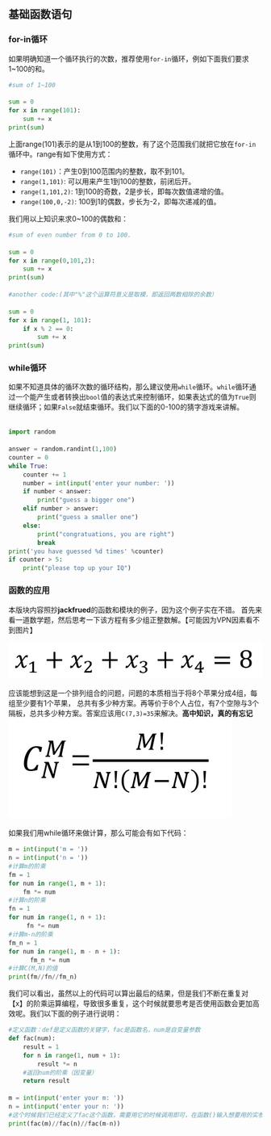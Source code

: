 ## **基础函数语句**

### for-in循环
如果明确知道一个循环执行的次数，推荐使用`for-in`循环，例如下面我们要求1~100的和。

```python
#sum of 1~100

sum = 0
for x in range(101):
    sum += x
print(sum)
```

上面range(101)表示的是从1到100的整数，有了这个范围我们就把它放在`for-in`循环中。range有如下使用方式：

- `range(101)`：产生0到100范围内的整数，取不到101。
- `range(1,101)`: 可以用来产生1到100的整数，前闭后开。
- `range(1,101,2)`: 1到100的奇数，2是步长，即每次数值递增的值。
- `range(100,0,-2)`: 100到1的偶数，步长为-2，即每次递减的值。

我们用以上知识来求0~100的偶数和：

```python
#sum of even number from 0 to 100.

sum = 0
for x in range(0,101,2):
    sum += x
print(sum)

#another code:(其中"%"这个运算符意义是取模，即返回两数相除的余数）

sum = 0
for x in range(1, 101):
    if x % 2 == 0:
        sum += x
print(sum)

```

### while循环

如果不知道具体的循环次数的循环结构，那么建议使用`while`循环。`while`循环通过一个能产生或者转换出`bool`值的表达式来控制循环，如果表达式的值为`True`则继续循环；如果`False`就结束循环。我们以下面的0-100的猜字游戏来讲解。

```python

import random

answer = random.randint(1,100)
counter = 0
while True:
    counter += 1
    number = int(input('enter your number: '))
    if number < answer:
        print("guess a bigger one")
    elif number > answer:
        print("guess a smaller one")
    else:
        print("congratuations, you are right")
        break
print('you have guessed %d times' %counter)
if counter > 5:
    print("please top up your IQ")
```

### 函数的应用
本版块内容照抄**jackfrued**的函数和模块的例子，因为这个例子实在不错。
首先来看一道数学题，然后思考一下该方程有多少组正整数解。【可能因为VPN因素看不到图片】

![](REF/equation_1.png)

应该能想到这是一个排列组合的问题，问题的本质相当于将8个苹果分成4组，每组至少要有1个苹果， 总共有多少种方案。再等价于8个人占位，有7个空隙与3个隔板，总共多少种方案。答案应该用`C(7,3)=35`来解决。**高中知识，真的有忘记**
![](REF/factorial_equation_1.png)

如果我们用while循环来做计算，那么可能会有如下代码：

```python
m = int(input('m = '))
n = int(input('n = '))
#计算m的阶乘
fm = 1
for num in range(1, m + 1):
    fm *= num
#计算n的阶乘
fn = 1
for num in range(1, n + 1):
     fn *= num
#计算m-n的阶乘
fm_n = 1
for num in range(1, m - n + 1):
      fm_n *= num
#计算C(M,N)的值
print(fm//fn//fm_n)
```
我们可以看出，虽然以上的代码可以算出最后的结果，但是我们不断在重复对【x】的阶乘运算编程，导致很多重复，这个时候就要思考是否使用函数会更加高效呢。我们以下面的例子进行说明：

```python
#定义函数：def是定义函数的关键字，fac是函数名，num是自变量参数
def fac(num):
    result = 1 
    for n in range(1, num + 1):
        result *= n 
    #返回num的阶乘（因变量）
    return result
    
m = int(input('enter your m: '))
n = int(input('enter your n: '))
#这个时候我们已经定义了fac这个函数，需要用它的时候调用即可，在函数()输入想要用的实参即可。
print(fac(m)//fac(n)//fac(m-n))

